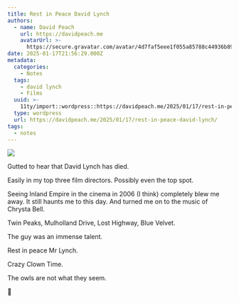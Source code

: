 ```yaml
---
title: Rest in Peace David Lynch
authors:
  - name: David Peach
    url: https://davidpeach.me
    avatarUrl: >-
      https://secure.gravatar.com/avatar/4d7faf5eee1f055a85788c44936b8995eaab6dfb004e7854ec747ccb272e91ee?s=96&d=mm&r=g
date: 2025-01-17T21:56:29.000Z
metadata:
  categories:
    - Notes
  tags:
    - david lynch
    - Films
  uuid: >-
    11ty/import::wordpress::https://davidpeach.me/2025/01/17/rest-in-peace-david-lynch/
  type: wordpress
  url: https://davidpeach.me/2025/01/17/rest-in-peace-david-lynch/
tags:
  - notes
---
```

[![](/assets/wp-173715067500580930005825820-hlnPrUrtKBAK.jpg)](/assets/wp-173715067500580930005825820-hlnPrUrtKBAK.jpg)

Gutted to hear that David Lynch has died.

Easily in my top three film directors. Possibly even the top spot.

Seeing Inland Empire in the cinema in 2006 (I think) completely blew me away. It still haunts me to this day. And turned me on to the music of Chrysta Bell.

Twin Peaks, Mulholland Drive, Lost Highway, Blue Velvet.

The guy was an immense talent.

Rest in peace Mr Lynch.

Crazy Clown Time.

The owls are not what they seem.

💚